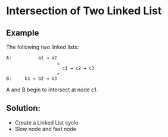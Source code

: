 # Intersection of Two Linked List
## Example
The following two linked lists:
```
A:          a1 → a2
                   ↘
                     c1 → c2 → c3
                   ↗            
B:     b1 → b2 → b3
```

A and B begin to intersect at node c1.

## Solution:
- Create a Linked List cycle
- Slow node and fast node

